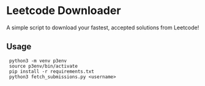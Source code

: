 # Leetcode Downloader

A simple script to download your fastest, accepted solutions from Leetcode!

## Usage

```shell
 python3 -m venv p3env
 source p3env/bin/activate
 pip install -r requirements.txt
 python3 fetch_submissions.py <username>
```

